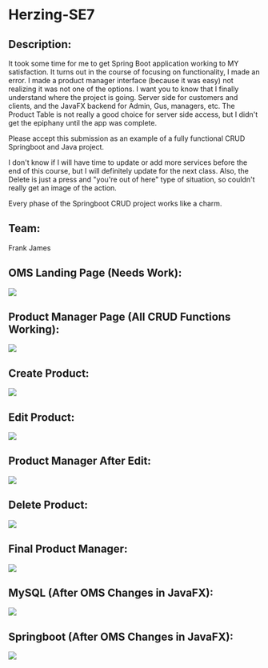 # Herzing-SE7

## Description:
It took some time for me to get Spring Boot application working to MY satisfaction. 
It turns out in the course of focusing on functionality, I made an error.
I made a product manager interface (because it was easy) not realizing it was not one of the options.
I want you to know that I finally understand where the project is going.
Server side for customers and clients, and the JavaFX backend for Admin, Gus, managers, etc.
The Product Table is not really a good choice for server side access, but I didn't get the epiphany until the app was complete.

Please accept this submission as an example of a fully functional CRUD Springboot and Java project.

I don't know if I will have time to update or add more services before the end of this course, but I will definitely update for the next class.
Also, the Delete is just a press and "you're out of here" type of situation, so couldn't really get an image of the action.

Every phase of the Springboot CRUD project works like a charm.

## Team:
Frank James


## OMS Landing Page (Needs Work):
![](images/landing.PNG)

## Product Manager Page (All CRUD Functions Working):
![](images/manager.PNG)

## Create Product:
![](images/add_product.PNG)

## Edit Product:
![](images/edit.PNG)

## Product Manager After Edit:
![](images/after_edit.PNG)

## Delete Product:
![](images/delete.PNG)

## Final Product Manager:
![](images/finalJavaFX.PNG)

## MySQL (After OMS Changes in JavaFX):
![](images/mysql.PNG)

## Springboot (After OMS Changes in JavaFX):
![](images/spring_boot.PNG)
